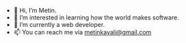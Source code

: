 - 👋 Hi, I’m Metin.
- 👀 I’m interested in learning how the world makes software.
- 🌱 I’m currently a web developer.
- 📫 You can reach me via metinkayali@gmail.com

<!---
metinkayali/metinkayali is a ✨ special ✨ repository because its `README.md` (this file) appears on your GitHub profile.
You can click the Preview link to take a look at your changes.
--->
